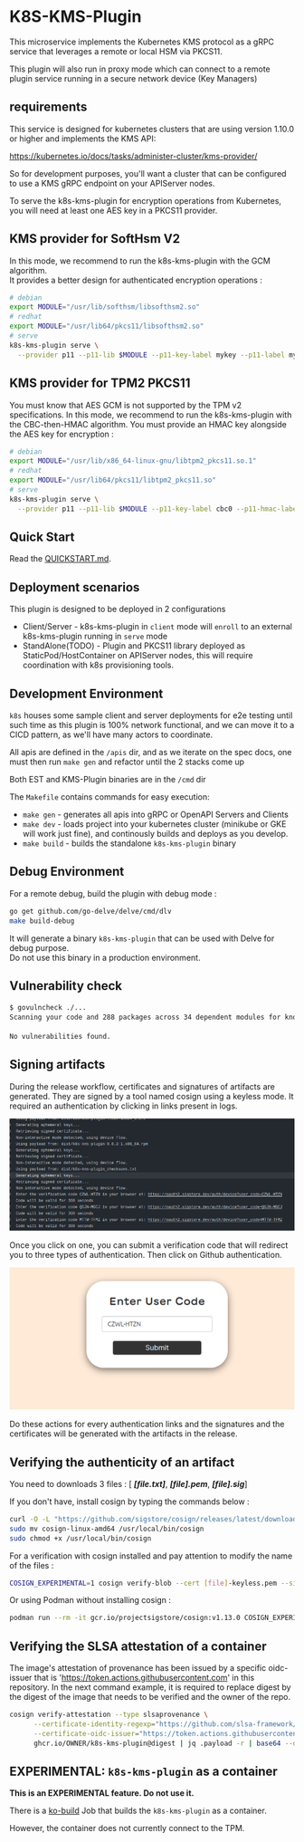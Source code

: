 # K8S-KMS-Plugin

This microservice implements the Kubernetes KMS protocol as a gRPC service that leverages a remote or local HSM via PKCS11.

This plugin will also run in proxy mode which can connect to a remote plugin service running in a secure network device (Key Managers)

## requirements

This service is designed for kubernetes clusters that are using version 1.10.0 or higher and implements the KMS API:

https://kubernetes.io/docs/tasks/administer-cluster/kms-provider/

So for development purposes, you'll want a cluster that can be configured to use a KMS gRPC endpoint on your APIServer nodes.

To serve the k8s-kms-plugin for encryption operations from Kubernetes, you will need at least one AES key in a PKCS11 provider.

## KMS provider for SoftHsm V2

In this mode, we recommend to run the k8s-kms-plugin with the GCM algorithm.  
It provides a better design for authenticated encryption operations :

```sh
# debian
export MODULE="/usr/lib/softhsm/libsofthsm2.so"
# redhat
export MODULE="/usr/lib64/pkcs11/libsofthsm2.so"
# serve
k8s-kms-plugin serve \
  --provider p11 --p11-lib $MODULE --p11-key-label mykey --p11-label mylabel --p11-pin mypin --enable-server
```

## KMS provider for TPM2 PKCS11

You must know that AES GCM is not supported by the TPM v2 specifications.
In this mode, we recommend to run the k8s-kms-plugin with the CBC-then-HMAC algorithm. 
You must provide an HMAC key alongside the AES key for encryption :

```sh
# debian
export MODULE="/usr/lib/x86_64-linux-gnu/libtpm2_pkcs11.so.1"
# redhat
export MODULE="/usr/lib64/pkcs11/libtpm2_pkcs11.so"
# serve
k8s-kms-plugin serve \
  --provider p11 --p11-lib $MODULE --p11-key-label cbc0 --p11-hmac-label hmac0 --p11-label mylabel --p11-pin mypin --algorithm aes-cbc --enable-server
```

## Quick Start

Read the [QUICKSTART.md](QUICKSTART.md).

## Deployment scenarios

This plugin is designed to be deployed in 2 configurations

- Client/Server - k8s-kms-plugin in `client` mode will `enroll` to an external k8s-kms-plugin running in `serve` mode
- StandAlone(TODO) - Plugin and PKCS11 library deployed as StaticPod/HostContainer on APIServer nodes, this will require
coordination with k8s provisioning tools.

## Development Environment

`k8s` houses some sample client and server deployments for e2e testing until such time as this plugin is 100% network functional,
 and we can move it to a CICD pattern, as we'll have many actors to coordinate. 

All apis are defined in the `/apis` dir, and as we iterate on the spec docs, one must then run `make gen` and refactor 
until the 2 stacks come up

Both EST and KMS-Plugin binaries are in the `/cmd` dir
 
The `Makefile` contains commands for easy execution:
- `make gen` - generates all apis into gRPC or OpenAPI Servers and Clients
- `make dev` - loads project into your kubernetes cluster (minikube or GKE will work just fine), and continously builds and deploys as you develop.
- `make build` - builds the standalone `k8s-kms-plugin` binary

## Debug Environment

For a remote debug, build the plugin with debug mode :

```sh
go get github.com/go-delve/delve/cmd/dlv
make build-debug
```

It will generate a binary `k8s-kms-plugin` that can be used with Delve for debug purpose.  
Do not use this binary in a production environment.

## Vulnerability check

```sh
$ govulncheck ./...
Scanning your code and 288 packages across 34 dependent modules for known vulnerabilities...

No vulnerabilities found.
```

## Signing artifacts

During the release workflow, certificates and signatures of artifacts are generated.
They are signed by a tool named cosign using a keyless mode.
It required an authentication by clicking in links present in logs.

![Screenshot of one example of logs containing three authentication links generating tokens](docs/images/AuthLinksCosign.png)

Once you click on one, you can submit a verification code that will redirect you to three types of authentication. Then click on Github authentication.

 ![Screenshot of the interface for submitting a code](docs/images/CodeSubmit.png)

Do these actions for every authentication links and the signatures and the certificates will be generated with the artifacts in the release.

## Verifying the authenticity of an artifact

You need to downloads 3 files : [ _**[file.txt]**_, _**[file].pem**_, _**[file].sig**_]

If you don't have, install cosign by typing the commands below :

  ```bash
  curl -O -L "https://github.com/sigstore/cosign/releases/latest/download/cosign-linux-amd64"
  sudo mv cosign-linux-amd64 /usr/local/bin/cosign
  sudo chmod +x /usr/local/bin/cosign
  ```

For a verification with cosign installed and pay attention to modify the name of the files :

  ```bash
  COSIGN_EXPERIMENTAL=1 cosign verify-blob --cert [file]-keyless.pem --signature [file]-keyless.sig --certificate-oidc-issuer "https://github.com/login/oauth" --certificate-identity [ Mail adress of the owner of the repo ] [file]
  ```

Or using Podman without installing cosign :

```bash
podman run --rm -it gcr.io/projectsigstore/cosign:v1.13.0 COSIGN_EXPERIMENTAL=1 cosign verify-blob --cert [file]-keyless.pem --signature [file]-keyless.sig --certificate-oidc-issuer "https://github.com/login/oauth" --certificate-identity [ Mail adress of the owner of the repo ] [file]
```

## Verifying the SLSA attestation of a container

The image's attestation of provenance has been issued by a specific oidc-issuer that is 'https://token.actions.githubusercontent.com' in this repository.
In the next command example, it is required to replace digest by the digest of the image that needs to be verified and the owner of the repo.

```bash
cosign verify-attestation --type slsaprovenance \
      --certificate-identity-regexp="https://github.com/slsa-framework/slsa-github-generator/.github/workflows/generator_container_slsa3.yml@refs/tags/*" \
      --certificate-oidc-issuer="https://token.actions.githubusercontent.com" \
      ghcr.io/OWNER/k8s-kms-plugin@digest | jq .payload -r | base64 --decode | jq

```

## EXPERIMENTAL: `k8s-kms-plugin` as a container

**This is an EXPERIMENTAL feature. Do not use it.**

There is a [ko-build](https://github.com/ko-build/ko) Job that builds the
`k8s-kms-plugin` as a container.

However, the container does not currently connect to the TPM.
